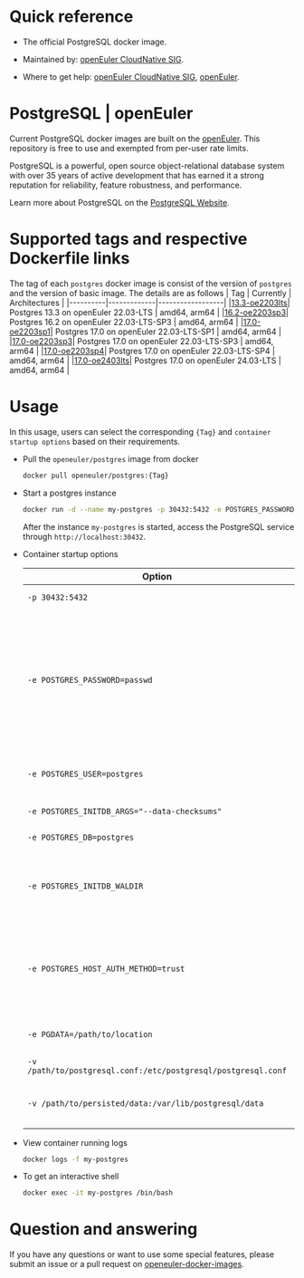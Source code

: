 # Quick reference

- The official PostgreSQL docker image.

- Maintained by: [openEuler CloudNative SIG](https://gitee.com/openeuler/cloudnative).

- Where to get help: [openEuler CloudNative SIG](https://gitee.com/openeuler/cloudnative), [openEuler](https://gitee.com/openeuler/community).

# PostgreSQL | openEuler
Current PostgreSQL docker images are built on the [openEuler](https://repo.openeuler.org/). This repository is free to use and exempted from per-user rate limits.

PostgreSQL is a powerful, open source object-relational database system with over 35 years of active development that has earned it a strong reputation for reliability, feature robustness, and performance.

Learn more about PostgreSQL on the [PostgreSQL Website](https://www.postgresql.org/).

# Supported tags and respective Dockerfile links
The tag of each `postgres` docker image is consist of the version of `postgres` and the version of basic image. The details are as follows
|    Tag   |  Currently  |   Architectures  |
|----------|-------------|------------------|
|[13.3-oe2203lts](https://gitee.com/openeuler/openeuler-docker-images/blob/master/Database/postgres/13.3/22.03-lts/Dockerfile)| Postgres 13.3 on openEuler 22.03-LTS | amd64, arm64 |
|[16.2-oe2203sp3](https://gitee.com/openeuler/openeuler-docker-images/blob/master/Database/postgres/16.2/22.03-lts-sp3/Dockerfile)| Postgres 16.2 on openEuler 22.03-LTS-SP3 | amd64, arm64 |
|[17.0-oe2203sp1](https://gitee.com/openeuler/openeuler-docker-images/blob/master/Database/postgres/17.0/22.03-lts-sp1/Dockerfile)| Postgres 17.0 on openEuler 22.03-LTS-SP1 | amd64, arm64 |
|[17.0-oe2203sp3](https://gitee.com/openeuler/openeuler-docker-images/blob/master/Database/postgres/17.0/22.03-lts-sp3/Dockerfile)| Postgres 17.0 on openEuler 22.03-LTS-SP3 | amd64, arm64 |
|[17.0-oe2203sp4](https://gitee.com/openeuler/openeuler-docker-images/blob/master/Database/postgres/17.0/22.03-lts-sp4/Dockerfile)| Postgres 17.0 on openEuler 22.03-LTS-SP4 | amd64, arm64 |
|[17.0-oe2403lts](https://gitee.com/openeuler/openeuler-docker-images/blob/master/Database/postgres/17.0/24.03-lts/Dockerfile)| Postgres 17.0 on openEuler 24.03-LTS | amd64, arm64 |
  
# Usage
In this usage, users can select the corresponding `{Tag}` and `container startup options` based on their requirements.

- Pull the `openeuler/postgres` image from docker

	```bash
	docker pull openeuler/postgres:{Tag}
	```

- Start a postgres instance

	```bash
	docker run -d --name my-postgres -p 30432:5432 -e POSTGRES_PASSWORD=PostgreSQL@123 openeuler/postgres:{Tag}
	```
	After the instance `my-postgres` is started, access the PostgreSQL  service through `http://localhost:30432`.

- Container startup options

	| Option | Description |
	|--|--|
	| `-p 30432:5432` | Expose PostgreSQL server on `localhost:30432`. |
    | `-e POSTGRES_PASSWORD=passwd` | Set the password for the superuser which is `postgres` by default. Bear in mind that to connect to the database in the same host the password is not needed but to access it via an external host (for instance another container) the password is needed. This option is **mandatory and must not be empty**. |
    | `-e POSTGRES_USER=postgres`  | Create a new user with superuser privileges. This is used in conjunction with `POSTGRES_PASSWORD`. |
    | `-e POSTGRES_INITDB_ARGS="--data-checksums"` | Pass arguments to the `postgres initdb` call. |
    | `-e POSTGRES_DB=postgres` | Set the name of the default database. |
    | `-e POSTGRES_INITDB_WALDIR` | Set the location of the Postgres transaction log. By default it is stored in a subdirectory of the main Postgres data folder (`PGDATA`). |
    | `-e POSTGRES_HOST_AUTH_METHOD=trust` | Set the auth-method for `host` connections for `all` databases, `all` users, and `all` addresses. The following will be added to the `pg_hba.conf` if this option is passed: `host all all all $POSTGRES_HOST_AUTH_METHOD`. |
    | `-e PGDATA=/path/to/location` | Set the location of the database files. The default is `/var/lib/postgresql/data`. |
    | `-v /path/to/postgresql.conf:/etc/postgresql/postgresql.conf` | Local configuration file `postgresql.conf`. |
    | `-v /path/to/persisted/data:/var/lib/postgresql/data` | Persist data instead of initializing a new database every time you launch a new container. |

- View container running logs

	```bash
	docker logs -f my-postgres
	```

- To get an interactive shell

	```bash
	docker exec -it my-postgres /bin/bash
	```
	
# Question and answering
If you have any questions or want to use some special features, please submit an issue or a pull request on [openeuler-docker-images](https://gitee.com/openeuler/openeuler-docker-images).